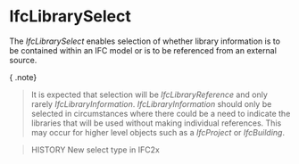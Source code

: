 # IfcLibrarySelect

The _IfcLibrarySelect_ enables selection of whether library information is to be contained within an IFC model or is to be referenced from an external source.
<!-- end of short definition -->

{ .note}
> It is expected that selection will be _IfcLibraryReference_ and only rarely _IfcLibraryInformation_. _IfcLibraryInformation_ should only be selected in circumstances where there could be a need to indicate the libraries that will be used without making individual references. This may occur for higher level objects such as a _IfcProject_ or _IfcBuilding_.

> HISTORY New select type in IFC2x
